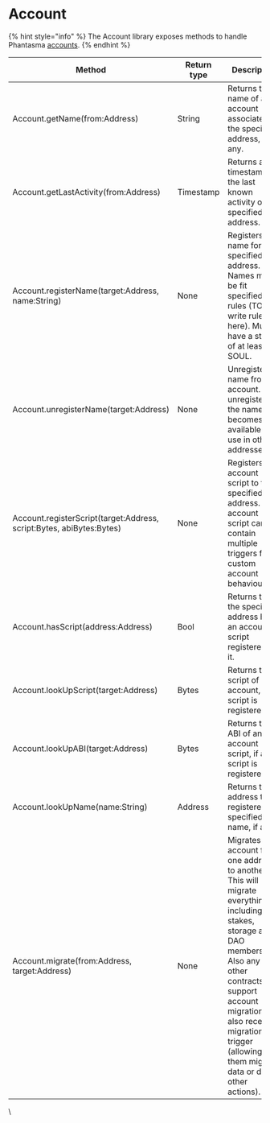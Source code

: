 # Account

{% hint style="info" %}
The Account library exposes methods to handle Phantasma [accounts](https://docs.phantasma.info/#chain-accounts).
{% endhint %}

| Method                                                               | Return type | Description                                                                                                                                                                                                                                                                   |
| -------------------------------------------------------------------- | ----------- | ----------------------------------------------------------------------------------------------------------------------------------------------------------------------------------------------------------------------------------------------------------------------------- |
| Account.getName(from:Address)                                        | String      | Returns the name of an account associated to the specified address, if any.                                                                                                                                                                                                   |
| Account.getLastActivity(from:Address)                                | Timestamp   | Returns a timestamp of the last known activity of the specified address.                                                                                                                                                                                                      |
| Account.registerName(target:Address, name:String)                    | None        | Registers a name for the specified address. Names must be fit specified rules (TODO write rules here). Must have a stake of at least 2 SOUL.                                                                                                                                  |
| Account.unregisterName(target:Address)                               | None        | Unregisters a name from an account. After unregistering, the name becomes available to use in other addresses.                                                                                                                                                                |
| Account.registerScript(target:Address, script:Bytes, abiBytes:Bytes) | None        | Registers an account script to the specified address. An account script can contain multiple triggers for custom account behaviours.                                                                                                                                          |
| Account.hasScript(address:Address)                                   | Bool        | Returns true if the specified address has an account script registered to it.                                                                                                                                                                                                 |
| Account.lookUpScript(target:Address)                                 | Bytes       | Returns the script of an account, if a script is registered.                                                                                                                                                                                                                  |
| Account.lookUpABI(target:Address)                                    | Bytes       | Returns the ABI of an account script, if a script is registered.                                                                                                                                                                                                              |
| Account.lookUpName(name:String)                                      | Address     | Returns the address that registered the specified name, if any.                                                                                                                                                                                                               |
| Account.migrate(from:Address, target:Address)                        | None        | Migrates an account from one address to another. This will migrate everything, including stakes, storage and DAO memberships. Also any other contracts that support account migration will also receive a migration trigger (allowing them migrate data or do other actions). |

\
